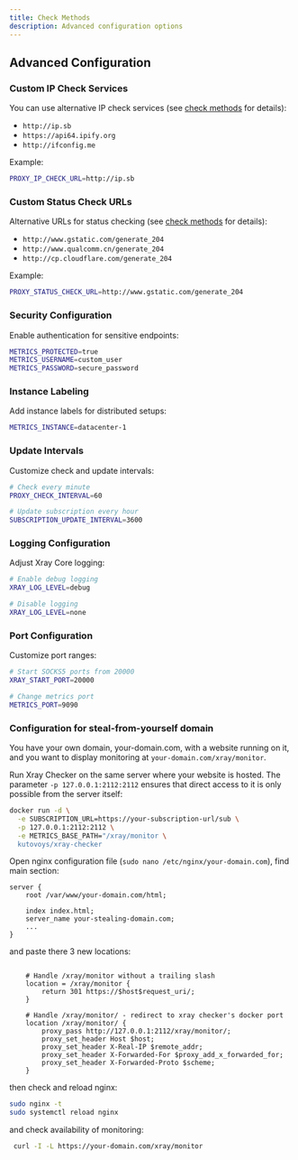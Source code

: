 ```yaml
---
title: Check Methods
description: Advanced configuration options
---
```


## Advanced Configuration

### Custom IP Check Services

You can use alternative IP check services (see [check methods](/configuration/check-methods) for details):

- `http://ip.sb`
- `https://api64.ipify.org`
- `http://ifconfig.me`

Example:

```bash
PROXY_IP_CHECK_URL=http://ip.sb
```

### Custom Status Check URLs

Alternative URLs for status checking (see [check methods](/configuration/check-methods) for details):

- `http://www.gstatic.com/generate_204`
- `http://www.qualcomm.cn/generate_204`
- `http://cp.cloudflare.com/generate_204`

Example:

```bash
PROXY_STATUS_CHECK_URL=http://www.gstatic.com/generate_204
```

### Security Configuration

Enable authentication for sensitive endpoints:

```bash
METRICS_PROTECTED=true
METRICS_USERNAME=custom_user
METRICS_PASSWORD=secure_password
```

### Instance Labeling

Add instance labels for distributed setups:

```bash
METRICS_INSTANCE=datacenter-1
```

### Update Intervals

Customize check and update intervals:

```bash
# Check every minute
PROXY_CHECK_INTERVAL=60

# Update subscription every hour
SUBSCRIPTION_UPDATE_INTERVAL=3600
```

### Logging Configuration

Adjust Xray Core logging:

```bash
# Enable debug logging
XRAY_LOG_LEVEL=debug

# Disable logging
XRAY_LOG_LEVEL=none
```

### Port Configuration

Customize port ranges:

```bash
# Start SOCKS5 ports from 20000
XRAY_START_PORT=20000

# Change metrics port
METRICS_PORT=9090
```

### Configuration for steal-from-yourself domain


You have your own domain, your-domain.com, with a website running on it, 
and you want to display monitoring at `your-domain.com/xray/monitor`.

Run Xray Checker on the same server where your website is hosted. 
The parameter `-p 127.0.0.1:2112:2112` ensures that direct access 
to it is only possible from the server itself:

```bash
docker run -d \
  -e SUBSCRIPTION_URL=https://your-subscription-url/sub \
  -p 127.0.0.1:2112:2112 \
  -e METRICS_BASE_PATH="/xray/monitor \
  kutovoys/xray-checker
```

Open nginx configuration file (`sudo nano /etc/nginx/your-domain.com`), find main section:

```
server {
    root /var/www/your-domain.com/html;

    index index.html;
    server_name your-stealing-domain.com;
    ...
}
```

and paste there 3 new locations:

```config

    # Handle /xray/monitor without a trailing slash
    location = /xray/monitor {
        return 301 https://$host$request_uri/;
    }

    # Handle /xray/monitor/ - redirect to xray checker's docker port
    location /xray/monitor/ {
        proxy_pass http://127.0.0.1:2112/xray/monitor/;
        proxy_set_header Host $host;
        proxy_set_header X-Real-IP $remote_addr;
        proxy_set_header X-Forwarded-For $proxy_add_x_forwarded_for;
        proxy_set_header X-Forwarded-Proto $scheme;
    }
```

then check and reload nginx:

```bash
sudo nginx -t
sudo systemctl reload nginx
```

and check availability of monitoring:

```bash
 curl -I -L https://your-domain.com/xray/monitor
```